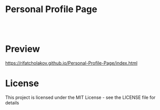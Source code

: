 # Personal Profile Page

<br/>
<br/>

# Preview
<a href="https://gpitso.github.io/" target="_blank">https://rifatcholakov.github.io/Personal-Profile-Page/index.html</a>


# License
This project is licensed under the MIT License - see the LICENSE file for details

